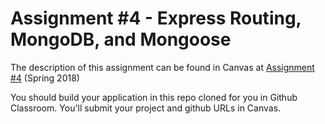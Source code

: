 # Assignment #4 - Express Routing, MongoDB, and Mongoose

The description of this assignment can be found in Canvas at [Assignment #4](https://canvas.harvard.edu/courses/35096/assignments/202461) (Spring 2018)

You should build your application in this repo cloned for you in Github Classroom. You'll submit your project and github URLs in Canvas.
